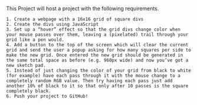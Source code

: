 This Project will host a project with the following requirements.

    1. Create a webpage with a 16x16 grid of square divs 
    2. Create the divs using JavaScript
    3. Set up a “hover” effect so that the grid divs change color when your mouse passes over them, leaving a (pixelated) trail through your grid like a pen would. 
    4. Add a button to the top of the screen which will clear the current grid and send the user a popup asking for how many squares per side to make the new grid. Once entered the new grid should be generated in the same total space as before (e.g. 960px wide) and now you’ve got a new sketch pad. 
    5. Instead of just changing the color of your grid from black to white (for example) have each pass through it with the mouse change to a completely random RGB value. Then try having each pass just add another 10% of black to it so that only after 10 passes is the square completely black.
    6. Push your project to GitHub!
